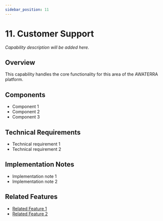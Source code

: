 ```yaml
---
sidebar_position: 11
---
```


# 11. Customer Support

*Capability description will be added here.*

## Overview

This capability handles the core functionality for this area of the AWATERRA platform.

## Components

- Component 1
- Component 2
- Component 3

## Technical Requirements

- Technical requirement 1
- Technical requirement 2

## Implementation Notes

- Implementation note 1
- Implementation note 2

## Related Features

- [Related Feature 1](/docs/features/related-feature-1)
- [Related Feature 2](/docs/features/related-feature-2)
